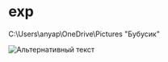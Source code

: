 # exp


C:\Users\anyap\OneDrive\Pictures "Бубусик"


![Альтернативный текст](\c\Users\anyap\OneDrive\Pictures\Бубусик.jpg)
